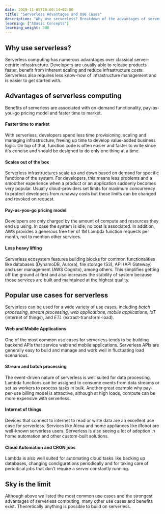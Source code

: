 ```yaml
---
date: 2019-11-05T10:00:14+02:00
title: "Serverless Advantages and Use Cases"
description: "Why use serverless? Breakdown of the advantages of serverless over traditional server-centric infrastructure. Overview of the common use cases of serverless."
learning: ["ABasic Concepts"]
learning_weight: 300
---
```


## Why use serverless?

Serverless computing has numerous advantages over classical server-centric infrastructure. Developers are usually able to release products faster, benefit from inherent scaling and reduce infrastructure costs. Serverless also requires less know-how of infrastructure management and is easier to get started with.


## Advantages of serverless computing

Benefits of serverless are associated with on-demand functionality, pay-as-you-go pricing model and faster time to market. 

#### Faster time to market

With serverless, developers spend less time provisioning, scaling and managing infrastructure, freeing up time to develop value-added business logic. On top of that, function code is often easier and faster to write since it's concise and should be designed to do only one thing at a time.

#### Scales out of the box

Serverless infrastructures scale up and down based on demand for specific functions of the system. For developers, this means less problems and a smoother experience when a product or an application suddenly becomes very popular. Usually cloud-providers set limits for maximum concurrency to protect developers from runaway costs but those limits can be changed and revoked on request. 


#### Pay-as-you-go pricing model

Developers are only charged by the amount of compute and resources they end up using. In case the system is idle, no cost is associated. In addition, AWS provides a generous free tier of 1M Lambda function requests per month, not to mention other services.

#### Less heavy lifting 

Serverless ecosystem features building blocks for common functionalities like databases (DynamoDB, Aurora), file storage (S3), API (API Gateway) and user management (AWS Cognito), among others. This simplifies getting off the ground at first and also increases the stability of system because those services are built and maintained at the highest quality.

## Popular use cases for serverless

Serverless can be used for a wide variety of use cases, including *batch processing*, *stream processing*, *web applications*, *mobile applications*, *IoT* (internet of things), and *ETL* (extract-transform-load).

#### Web and Mobile Applications

One of the most common use cases for serverless tends to be building backend APIs that service web and mobile applications. Serverless APIs are generally easy to build and manage and work well in fluctuating load scenarious.

#### Stream and batch processing

The event-driven nature of serverless is well suited for data processing. Lambda functions can be assigned to consume events from data streams or set as workers to process tasks in bulk. Another great example why pay-per-use billing model is attractive, although at high loads, compute can be more expensive with serverless.

#### Internet of things

Devices that connect to internet to read or write data are an excellent use case for serverless. Services like Alexa and home appliances like iRobot are well-known serverless users. Serverless is also seeing a lot of adoption in home automation and other custom-built solutions.

#### Cloud Automation and CRON jobs

Lambda is also well suited for automating cloud tasks like backing up databases, changing condigurations periodically and for taking care of periodical jobs that don't require a server constantly running.

## Sky is the limit

Although above we listed the most common use cases and the strongest advantages of serverless computing, many other use cases and benefits exist. Theoretically anything is possible to build on serverless.
